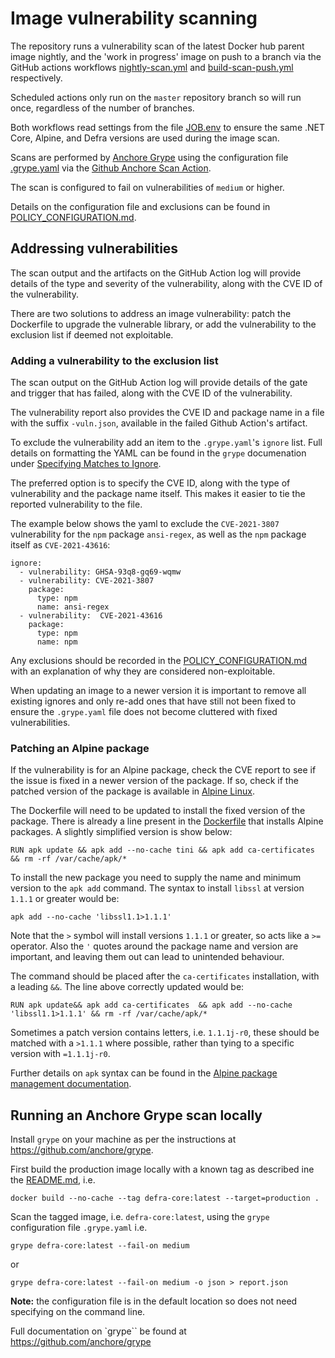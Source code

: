 
#  Image vulnerability scanning

The repository runs a vulnerability scan of the latest Docker hub parent image nightly, and the 'work in progress' image on push to a branch via the GitHub actions workflows [nightly-scan.yml](.github/workflows/nightly-scan.yml) and [build-scan-push.yml](.github/workflows/build-scan-push.yml) respectively.

Scheduled actions only run on the `master` repository branch so will run once, regardless of the number of branches.

Both workflows read settings from the file [JOB.env](JOB.env) to ensure the same .NET Core, Alpine, and Defra versions are used during the image scan.

Scans are performed by [Anchore Grype](https://github.com/anchore/grype) using the configuration file [.grype.yaml](.grype.yaml) via the [Github Anchore Scan Action](https://github.com/anchore/scan-action).

The scan is configured to fail on vulnerabilities of `medium` or higher.

Details on the configuration file and exclusions can be found in [POLICY_CONFIGURATION.md](POLICY_CONFIGURATION.md).

## Addressing vulnerabilities

The scan output and the artifacts on the GitHub Action log will provide details of the type and severity of the vulnerability, along with the CVE ID of the vulnerability.

There are two solutions to address an image vulnerability: patch the Dockerfile to upgrade the vulnerable library, or add the vulnerability to the exclusion list if deemed not exploitable.

### Adding a vulnerability to the exclusion list

The scan output on the GitHub Action log will provide details of the gate and trigger that has failed, along with the CVE ID of the vulnerability.

The vulnerability report also provides the CVE ID and package name in a file with the suffix `-vuln.json`, available in the failed Github Action's artifact.

To exclude the vulnerability add an item to the `.grype.yaml`'s `ignore` list. Full details on formatting the YAML can be found in the `grype` documenation under [Specifying Matches to Ignore](https://github.com/anchore/grype#specifying-matches-to-ignore).

The preferred option is to specify the CVE ID, along with the type of vulnerability and the package name itself. This makes it easier to tie the reported vulnerability to the file.

The example below shows the yaml to exclude the `CVE-2021-3807` vulnerability for the `npm` package `ansi-regex`, as well as the `npm` package itself as `CVE-2021-43616`:
```
ignore:
  - vulnerability: GHSA-93q8-gq69-wqmw
  - vulnerability: CVE-2021-3807
    package:
      type: npm
      name: ansi-regex
  - vulnerability:  CVE-2021-43616
    package:
      type: npm
      name: npm
```

Any exclusions should be recorded in the [POLICY_CONFIGURATION.md](POLICY_CONFIGURATION.md) with an explanation of why they are considered non-exploitable.

When updating an image to a newer version it is important to remove all existing ignores and only re-add ones that have still not been fixed to ensure the `.grype.yaml` file does not become cluttered with fixed vulnerabilities.

### Patching an Alpine package

If the vulnerability is for an Alpine package, check the CVE report to see if the issue is fixed in a newer version of the package. If so, check if the patched version of the package is available in [Alpine Linux](https://pkgs.alpinelinux.org/packages).

The Dockerfile will need to be updated to install the fixed version of the package.
There is already a line present in the [Dockerfile](./Dockerfile) that installs Alpine packages. A slightly simplified version is show below:

```
RUN apk update && apk add --no-cache tini && apk add ca-certificates && rm -rf /var/cache/apk/*
``` 

To install the new package you need to supply the name and minimum version to the `apk add` command. The syntax to install `libssl` at version `1.1.1` or greater would be:

```
apk add --no-cache 'libssl1.1>1.1.1'
```

Note that the `>` symbol will install versions `1.1.1` or greater, so acts like a `>=` operator. Also the `'` quotes around the package name and version are important, and leaving them out can lead to unintended behaviour.

The command should be placed after the `ca-certificates` installation, with a leading `&&`. The line above correctly updated would be:
```
RUN apk update&& apk add ca-certificates  && apk add --no-cache 'libssl1.1>1.1.1' && rm -rf /var/cache/apk/*
```

Sometimes a patch version contains letters, i.e. `1.1.1j-r0`, these should be matched with a `>1.1.1` where possible, rather than tying to a specific version with `=1.1.1j-r0`.

Further details on `apk` syntax can be found in the [Alpine package management documentation](https://wiki.alpinelinux.org/wiki/Alpine_Linux_package_management).

## Running an Anchore Grype scan locally

Install `grype` on your machine as per the instructions at https://github.com/anchore/grype.

First build the production image locally with a known tag as described ine the [README.md](README.md), i.e.
```
docker build --no-cache --tag defra-core:latest --target=production .
```

Scan the tagged image, i.e. `defra-core:latest`, using  the `grype` configuration file `.grype.yaml` i.e.
```
grype defra-core:latest --fail-on medium 
```
or
```
grype defra-core:latest --fail-on medium -o json > report.json
```
**Note:** the configuration file is in the default location so does not need specifying on the command line.

Full documentation on `grype`` be found at https://github.com/anchore/grype
